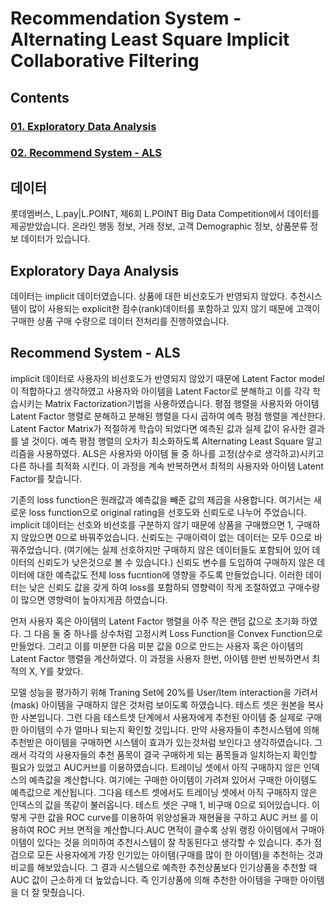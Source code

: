 # Recommendation System - Alternating Least Square Implicit Collaborative Filtering

## Contents
### [01. Exploratory Data Analysis](https://github.com/hojisu/recommendation-project/tree/master/01-Exploratory-Data-Analysis)
### [02. Recommend System - ALS](https://github.com/hojisu/recommendation-project/tree/master/02-Recommend-System-ALS)

## 데이터
롯데멤버스, L.pay|L.POINT, 제6회 L.POINT Big Data Competition에서 데이터를 제공받았습니다.
온라인 행동 정보, 거래 정보, 고객 Demographic 정보, 상품분류 정보 데이터가 있습니다.

## Exploratory Daya Analysis
데이터는 implicit 데이터였습니다. 상품에 대한 비선호도가 반영되지 않았다. 추천시스템이 많이 사용되는 explicit한 점수(rank)데이터를 포함하고 있지 않기 때문에 고객이 구매한 상품 구매 수량으로 데이터 전처리를 진행하였습니다. 

## Recommend System - ALS
implicit 데이터로 사용자의 비선호도가 반영되지 않았기 때문에 Latent Factor model이 적합하다고 생각하였고 사용자와 아이템을 Latent Factor로 분해하고 이를 각각 학습시키는 Matrix Factorization기법을 사용하였습니다. 평점 행렬을 사용자와 아이템 Latent Factor 행렬로 분해하고 분해된 행렬을 다시 곱하여 예측 평점 행렬을 계산한다. Latent Factor Matrix가 적절하게 학습이 되었다면 예측된 값과 실제 값이 유사한 결과를 낼 것이다. 예측 평점 행렬의 오차가 최소화하도록 Alternating Least Square 알고리즘을 사용하였다. ALS은 사용자와 아이템 둘 중 하나를 고정(상수로 생각하고)시키고 다른 하나를 최적화 시킨다. 이 과정을 계속 반복하면서 최적의 사용자와 아이템 Latent Factor를 찾습니다.

기존의 loss function은 원래값과 예측값을 빼준 값의 제곱을 사용합니다. 여기서는 새로운 loss function으로 original rating을 선호도와 신뢰도로 나누어 주었습니다. implicit 데이터는 선호와 비선호를 구분하지 않기 때문에 상품을 구매했으면 1, 구매하지 않았으면 0으로 바꿔주었습니다. 신뢰도는 구매이력이 없는 데이터는 모두 0으로 바꿔주었습니다. (여기에는 실제 선호하지만 구매하지 않은 데이터들도 포함되어 있어 데이터의 신뢰도가 낮은것으로 볼 수 있습니다.) 신뢰도 변수를 도입하여 구매하지 않은 데이터에 대한 예측값도 전체 loss fucntion에 영향을 주도록 만들었습니다. 이러한 데이터는 낮은 신뢰도 값을 갖게 하여 loss를 포함하되 영향력이 작게 조절하였고 구매수량이 많으면 영향력이 높아지게끔 하였습니다. 

먼저 사용자 혹은 아이템의 Latent Factor 행렬을 아주 작은 랜덤 값으로 초기화 하였다. 그 다음 둘 중 하나를 상수처럼 고정시켜 Loss Function을 
Convex Function으로 만들었다. 그리고 이를 미분한 다음 미분 값을 0으로 만드는 사용자 혹은 아이템의 Latent Factor 행렬을 계산하였다. 이 과정을 사용자 한번, 아이템 한번 반복하면서 최적의 X, Y를 찾았다.

모델 성능을 평가하기 위해 Traning Set에 20%를 User/Item interaction을 가려서(mask) 아이템을 구매하지 않은 것처럼 보이도록 하였습니다. 테스트 셋은 원본을 복사한 사본입니다. 그런 다음 테스트셋 단계에서 사용자에게 추천된 아이템 중 실제로 구매한 아이템의 수가 얼마나 되는지 확인할 것입니다. 만약 사용자들이 추천시스템에 의해 추천받은 아이템을 구매하면 시스템이 효과가 있는것처럼 보인다고 생각하였습니다. 그래서 각각의 사용자들의 추천 품목이 결국 구매하게 되는 품목들과 일치하는지 확인할 필요가 있었고 AUC커브를 이용하였습니다. 트레이닝 셋에서 아직 구매하지 않은 인덱스의 예측값을 계산합니다. 여기에는 구매한 아이템이 가려져 있어서 구매한 아이템도 예측값으로 계산됩니다. 그다음 테스트 셋에서도 트레이닝 셋에서 아직 구매하지 않은 인덱스의 값을 똑같이 불러옵니다. 테스트 셋은 구매 1, 비구매 0으로 되어있습니다. 이렇게 구한 값을 ROC curve를 이용하여 위양성율과 재현율을 구하고 AUC 커브 를 이용하여 ROC 커브 면적을 계산합니다.AUC 면적이 클수록 상위 랭킹 아이템에서 구매아이템이 있다는 것을 의미하여 추천시스템이 잘 작동된다고 생각할 수 있습니다. 추가 점검으로 모든 사용자에게 가장 인기있는 아이템(구매를 많이 한 아이템)을 추천하는 것과 비교를 해보았습니다. 그 결과 시스템으로 예측한 추천상품보다 인기상품을 추천할 때 AUC 값이 근소하게 더 높았습니다. 즉 인기상품에 의해 추천한 아이템을 구매한 아이템을 더 잘 맞췄습니다. 
